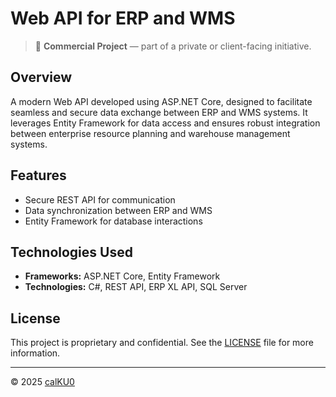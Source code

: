 # Web API for ERP and WMS

> 💼 **Commercial Project** — part of a private or client-facing initiative.

## Overview

A modern Web API developed using ASP.NET Core, designed to facilitate seamless and secure data exchange between ERP and WMS systems. It leverages Entity Framework for data access and ensures robust integration between enterprise resource planning and warehouse management systems.

## Features

- Secure REST API for communication
- Data synchronization between ERP and WMS
- Entity Framework for database interactions

## Technologies Used

- **Frameworks:** ASP.NET Core, Entity Framework
- **Technologies:** C#, REST API, ERP XL API, SQL Server

## License

This project is proprietary and confidential. See the [LICENSE](LICENSE) file for more information.

---

© 2025 [calKU0](https://github.com/calKU0)
